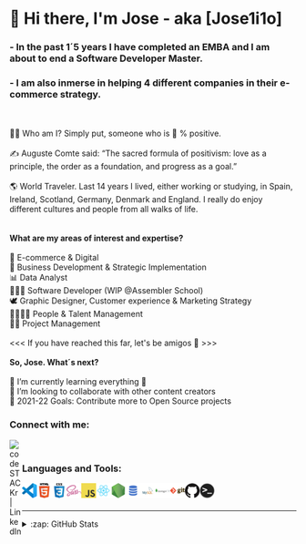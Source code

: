 # 👋 Hi there, I'm Jose - aka [Jose1i1o]

### - In the past 1´5 years I have completed an EMBA and I am about to end a Software Developer Master.
### - I am also inmerse in helping 4 different companies in their e-commerce strategy.
<br />
<br />
🙋‍♂️ Who am I? Simply put, someone who is 💯 % positive.
<br />
<br />
✍️ Auguste Comte said: “The sacred formula of positivism: love as a principle, the order as a foundation, and progress as a goal.”
<br />
<br />
🌎 World Traveler. Last 14 years I lived, either working or studying, in Spain, Ireland, Scotland, Germany, Denmark and England. I really do enjoy different cultures and people from all walks of life.
<br />
<br />
<br />
<b>What are my areas of interest and expertise?</b>
<br />
<br />
🚀 E-commerce & Digital<br />
💼 Business Development & Strategic Implementation<br />
📊 Data Analyst<br />
👨🏻‍🎤 Software Developer (WIP @Assembler School)<br />
🕊 Graphic Designer, Customer experience & Marketing Strategy<br />
👨‍👩‍👧‍👦 People & Talent Management<br />
👨‍⚖️ Project Management<br />
<br />
<<< If you have reached this far, let's be amigos 🤗 >>>
<br />
<br />
<b>So, Jose. What´s next?</b><br />
<br />
🌱 I’m currently learning everything 🤣<br />
👯 I’m looking to collaborate with other content creators<br />
🥅 2021-22 Goals: Contribute more to Open Source projects<br />

### Connect with me:

[<img align="left" alt="codeSTACKr | LinkedIn" width="22px" src="https://cdn.jsdelivr.net/npm/simple-icons@v3/icons/linkedin.svg" />][linkedin]

<br />

### Languages and Tools:

<img align="left" alt="Visual Studio Code" width="26px" src="https://raw.githubusercontent.com/github/explore/80688e429a7d4ef2fca1e82350fe8e3517d3494d/topics/visual-studio-code/visual-studio-code.png" />
<img align="left" alt="HTML5" width="26px" src="https://raw.githubusercontent.com/github/explore/80688e429a7d4ef2fca1e82350fe8e3517d3494d/topics/html/html.png" />
<img align="left" alt="CSS3" width="26px" src="https://raw.githubusercontent.com/github/explore/80688e429a7d4ef2fca1e82350fe8e3517d3494d/topics/css/css.png" />
<img align="left" alt="Sass" width="26px" src="https://raw.githubusercontent.com/github/explore/80688e429a7d4ef2fca1e82350fe8e3517d3494d/topics/sass/sass.png" />
<img align="left" alt="JavaScript" width="26px" src="https://raw.githubusercontent.com/github/explore/80688e429a7d4ef2fca1e82350fe8e3517d3494d/topics/javascript/javascript.png" />
<img align="left" alt="React" width="26px" src="https://raw.githubusercontent.com/github/explore/80688e429a7d4ef2fca1e82350fe8e3517d3494d/topics/react/react.png" />
<img align="left" alt="Node.js" width="26px" src="https://raw.githubusercontent.com/github/explore/80688e429a7d4ef2fca1e82350fe8e3517d3494d/topics/nodejs/nodejs.png" />
<img align="left" alt="SQL" width="26px" src="https://raw.githubusercontent.com/github/explore/80688e429a7d4ef2fca1e82350fe8e3517d3494d/topics/sql/sql.png" />
<img align="left" alt="MySQL" width="26px" src="https://raw.githubusercontent.com/github/explore/80688e429a7d4ef2fca1e82350fe8e3517d3494d/topics/mysql/mysql.png" />
<img align="left" alt="MongoDB" width="26px" src="https://raw.githubusercontent.com/github/explore/80688e429a7d4ef2fca1e82350fe8e3517d3494d/topics/mongodb/mongodb.png" />
<img align="left" alt="Git" width="26px" src="https://raw.githubusercontent.com/github/explore/80688e429a7d4ef2fca1e82350fe8e3517d3494d/topics/git/git.png" />
<img align="left" alt="GitHub" width="26px" src="https://raw.githubusercontent.com/github/explore/78df643247d429f6cc873026c0622819ad797942/topics/github/github.png" />
<img align="left" alt="Terminal" width="26px" src="https://raw.githubusercontent.com/github/explore/80688e429a7d4ef2fca1e82350fe8e3517d3494d/topics/terminal/terminal.png" />

<br />
<br />

---

<details>
  <summary>:zap: GitHub Stats</summary>

![Anurag's GitHub stats](https://github-readme-stats.vercel.app/api?username=Jose1i1o&show_icons=true&theme=highcontrast)
  
<figure><embed src="https://wakatime.com/share/@Jose1i1o/8f46b289-ac5a-42c3-a467-919f31aed174.svg"></embed></figure>

</details>

[linkedin]: https://www.linkedin.com/in/jose--valenzuela/
